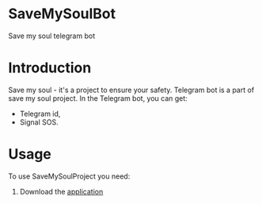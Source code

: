 # **SaveMySoulBot**
Save my soul telegram bot

# **Introduction**
Save my soul - it's a project to ensure your safety.
Telegram bot is a part of save my soul project.
In the Telegram bot, you can get:
  - Telegram id,
  - Signal SOS.

# **Usage**
To use SaveMySoulProject you need:
  1. Download the [application](https://t.me/savemysoultelegramchannel)
